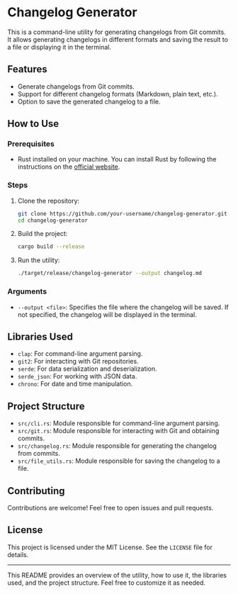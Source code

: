 # Changelog Generator

This is a command-line utility for generating changelogs from Git commits. It allows generating changelogs in different formats and saving the result to a file or displaying it in the terminal.

## Features

- Generate changelogs from Git commits.
- Support for different changelog formats (Markdown, plain text, etc.).
- Option to save the generated changelog to a file.

## How to Use

### Prerequisites

- Rust installed on your machine. You can install Rust by following the instructions on the [official website](https://www.rust-lang.org/).

### Steps

1. Clone the repository:

   ```sh
   git clone https://github.com/your-username/changelog-generator.git
   cd changelog-generator
   ```

2. Build the project:

   ```sh
   cargo build --release
   ```

3. Run the utility:
   ```sh
   ./target/release/changelog-generator --output changelog.md
   ```

### Arguments

- `--output <file>`: Specifies the file where the changelog will be saved. If not specified, the changelog will be displayed in the terminal.

## Libraries Used

- `clap`: For command-line argument parsing.
- `git2`: For interacting with Git repositories.
- `serde`: For data serialization and deserialization.
- `serde_json`: For working with JSON data.
- `chrono`: For date and time manipulation.

## Project Structure

- `src/cli.rs`: Module responsible for command-line argument parsing.
- `src/git.rs`: Module responsible for interacting with Git and obtaining commits.
- `src/changelog.rs`: Module responsible for generating the changelog from commits.
- `src/file_utils.rs`: Module responsible for saving the changelog to a file.

## Contributing

Contributions are welcome! Feel free to open issues and pull requests.

## License

This project is licensed under the MIT License. See the `LICENSE` file for details.

---

This README provides an overview of the utility, how to use it, the libraries used, and the project structure. Feel free to customize it as needed.
